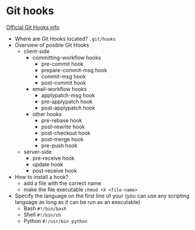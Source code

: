 # Git hooks

[Official Git Hooks info](https://git-scm.com/book/en/v2/Customizing-Git-Git-Hooks)


- Where are Git Hooks located? `.git/hooks`  
- Overview of posible Git Hooks  
  - client-side  
    - committing-workflow hooks  
      - pre-commit hook  
      - prepare-commit-msg hook  
      - commit-msg hook  
      - post-commit hook  
    - email-workflow hooks  
      - applypatch-msg hook  
      - pre-applypatch hook  
      - post-applypatch hook  
    - other hooks  
      - pre-rebase hook  
      - post-rewrite hook  
      - post-checkout hook  
      - post-merge hook  
      - pre-push hook  
  - server-side  
    - pre-receive hook  
    - update hook  
    - post-receive hook  
- How to install a hook?  
  - add a file with the correct name  
  - make the file executable `chmod +X <file-name>`  
- Specify the language on the first line of your  (you can use any scripting language as long as it can be run as an executable)
  - Bash `#!/bin/bash`  
  - Shell `#!/bin/sh`  
  - Python `#!/usr/bin python` 
